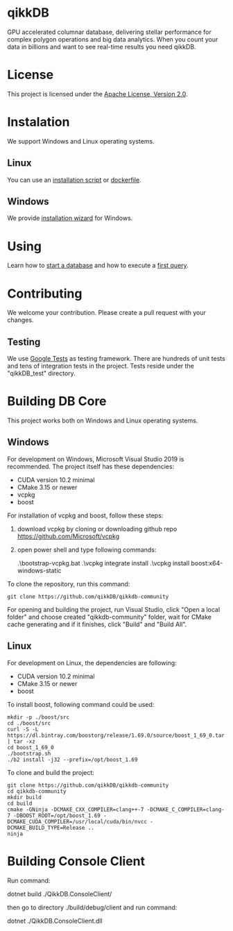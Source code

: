 # qikkDB

GPU accelerated columnar database, delivering stellar performance for complex polygon operations and big data analytics. When you count your data in billions and want to see real-time results you need qikkDB.

# License
This project is licensed under the [Apache License, Version 2.0](https://www.apache.org/licenses/LICENSE-2.0).

# Instalation
We support Windows and Linux operating systems.

## Linux
You can use an [installation script](https://docs.qikk.ly/installation-getting-started#linux-installation-script) or [dockerfile](https://docs.qikk.ly/installation-getting-started#linux-deployment-via-docker).

## Windows
We provide [installation wizard](https://docs.qikk.ly/installation-getting-started#windows-installation-wizard) for Windows.

# Using
Learn how to [start a database](https://docs.qikk.ly/installation-getting-started#starting-database) and how to execute a [first query](https://docs.qikk.ly/installation-getting-started#first-query).

# Contributing
We welcome your contribution. Please create a pull request with your changes.

## Testing
We use [Google Tests](https://github.com/google/googletest) as testing framework. There are hundreds of unit tests and tens of integration tests in the project. Tests reside under the "qikkDB_test" directory.

# Building DB Core
This project works both on Windows and Linux operating systems.

## Windows
For development on Windows, Microsoft Visual Studio 2019 is recommended. The project itself has these dependencies:
- CUDA version 10.2 minimal
- CMake 3.15 or newer
- vcpkg
- boost

For installation of vcpkg and boost, follow these steps:
1. download vcpkg by cloning or downloading github repo https://github.com/Microsoft/vcpkg
2. open power shell and type following commands:


    .\bootstrap-vcpkg.bat
    .\vcpkg integrate install
    .\vcpkg install boost:x64-windows-static

To clone the repository, run this command:

    git clone https://github.com/qikkDB/qikkdb-community

For opening and building the project, run Visual Studio, click "Open a local folder" and choose created "qikkdb-community" folder, wait for CMake cache generating and if it finishes, click "Build" and "Build All".

## Linux
For development on Linux, the dependencies are following:
- CUDA version 10.2 minimal
- CMake 3.15 or newer
- boost

To install boost, following command could be used:

    mkdir -p ./boost/src
	cd ./boost/src
    curl -S -L https://dl.bintray.com/boostorg/release/1.69.0/source/boost_1_69_0.tar.gz | tar -xz
	cd boost_1_69_0
	./bootstrap.sh
	./b2 install -j32 --prefix=/opt/boost_1.69

To clone and build the project:

    git clone https://github.com/qikkDB/qikkdb-community
    cd qikkdb-community
    mkdir build
    cd build
    cmake -GNinja -DCMAKE_CXX_COMPILER=clang++-7 -DCMAKE_C_COMPILER=clang-7 -DBOOST_ROOT=/opt/boost_1.69 -DCMAKE_CUDA_COMPILER=/usr/local/cuda/bin/nvcc -DCMAKE_BUILD_TYPE=Release ..
    ninja
    

# Building Console Client
Run command:

dotnet build ./QikkDB.ConsoleClient/

then go to directory ./build/debug/client and run command:

dotnet ./QikkDB.ConsoleClient.dll
